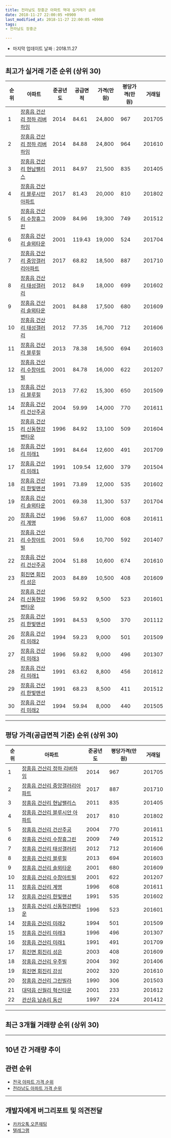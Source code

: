 ```yaml
---
title: 전라남도 장흥군 아파트 역대 실거래가 순위
date: 2018-11-27 22:00:05 +0900
last_modified_at: 2018-11-27 22:00:05 +0900
tags:
- 전라남도 장흥군

---
```


* 마지막 업데이트 날짜 : 2018.11.27

---

## 최고가 실거래 기준 순위 (상위 30)


|순위|아파트|준공년도|공급면적|가격(만원)|평당가격(만원)|거래일|
|---|---|---|---|---|---|---|
|1|[장흥읍 건산리 정하 리버하임](https://search.naver.com/search.naver?query=%EC%A0%84%EB%9D%BC%EB%82%A8%EB%8F%84+%EC%9E%A5%ED%9D%A5%EA%B5%B0+%EC%9E%A5%ED%9D%A5%EC%9D%8D+%EA%B1%B4%EC%82%B0%EB%A6%AC+%EC%A0%95%ED%95%98+%EB%A6%AC%EB%B2%84%ED%95%98%EC%9E%84)|2014|84.61|24,800|967|201705|
|2|[장흥읍 건산리 정하 리버하임](https://search.naver.com/search.naver?query=%EC%A0%84%EB%9D%BC%EB%82%A8%EB%8F%84+%EC%9E%A5%ED%9D%A5%EA%B5%B0+%EC%9E%A5%ED%9D%A5%EC%9D%8D+%EA%B1%B4%EC%82%B0%EB%A6%AC+%EC%A0%95%ED%95%98+%EB%A6%AC%EB%B2%84%ED%95%98%EC%9E%84)|2014|84.88|24,800|964|201610|
|3|[장흥읍 건산리 현남팰리스](https://search.naver.com/search.naver?query=%EC%A0%84%EB%9D%BC%EB%82%A8%EB%8F%84+%EC%9E%A5%ED%9D%A5%EA%B5%B0+%EC%9E%A5%ED%9D%A5%EC%9D%8D+%EA%B1%B4%EC%82%B0%EB%A6%AC+%ED%98%84%EB%82%A8%ED%8C%B0%EB%A6%AC%EC%8A%A4)|2011|84.97|21,500|835|201405|
|4|[장흥읍 건산리 블루시안 아파트](https://search.naver.com/search.naver?query=%EC%A0%84%EB%9D%BC%EB%82%A8%EB%8F%84+%EC%9E%A5%ED%9D%A5%EA%B5%B0+%EC%9E%A5%ED%9D%A5%EC%9D%8D+%EA%B1%B4%EC%82%B0%EB%A6%AC+%EB%B8%94%EB%A3%A8%EC%8B%9C%EC%95%88+%EC%95%84%ED%8C%8C%ED%8A%B8)|2017|81.43|20,000|810|201802|
|5|[장흥읍 건산리 수창휴그린](https://search.naver.com/search.naver?query=%EC%A0%84%EB%9D%BC%EB%82%A8%EB%8F%84+%EC%9E%A5%ED%9D%A5%EA%B5%B0+%EC%9E%A5%ED%9D%A5%EC%9D%8D+%EA%B1%B4%EC%82%B0%EB%A6%AC+%EC%88%98%EC%B0%BD%ED%9C%B4%EA%B7%B8%EB%A6%B0)|2009|84.96|19,300|749|201512|
|6|[장흥읍 건산리 솔뫼타운](https://search.naver.com/search.naver?query=%EC%A0%84%EB%9D%BC%EB%82%A8%EB%8F%84+%EC%9E%A5%ED%9D%A5%EA%B5%B0+%EC%9E%A5%ED%9D%A5%EC%9D%8D+%EA%B1%B4%EC%82%B0%EB%A6%AC+%EC%86%94%EB%AB%BC%ED%83%80%EC%9A%B4)|2001|119.43|19,000|524|201704|
|7|[장흥읍 건산리 중앙갤러리아파트](https://search.naver.com/search.naver?query=%EC%A0%84%EB%9D%BC%EB%82%A8%EB%8F%84+%EC%9E%A5%ED%9D%A5%EA%B5%B0+%EC%9E%A5%ED%9D%A5%EC%9D%8D+%EA%B1%B4%EC%82%B0%EB%A6%AC+%EC%A4%91%EC%95%99%EA%B0%A4%EB%9F%AC%EB%A6%AC%EC%95%84%ED%8C%8C%ED%8A%B8)|2017|68.82|18,500|887|201710|
|8|[장흥읍 건산리 태성갤러리](https://search.naver.com/search.naver?query=%EC%A0%84%EB%9D%BC%EB%82%A8%EB%8F%84+%EC%9E%A5%ED%9D%A5%EA%B5%B0+%EC%9E%A5%ED%9D%A5%EC%9D%8D+%EA%B1%B4%EC%82%B0%EB%A6%AC+%ED%83%9C%EC%84%B1%EA%B0%A4%EB%9F%AC%EB%A6%AC)|2012|84.9|18,000|699|201602|
|9|[장흥읍 건산리 솔뫼타운](https://search.naver.com/search.naver?query=%EC%A0%84%EB%9D%BC%EB%82%A8%EB%8F%84+%EC%9E%A5%ED%9D%A5%EA%B5%B0+%EC%9E%A5%ED%9D%A5%EC%9D%8D+%EA%B1%B4%EC%82%B0%EB%A6%AC+%EC%86%94%EB%AB%BC%ED%83%80%EC%9A%B4)|2001|84.88|17,500|680|201609|
|10|[장흥읍 건산리 태성갤러리](https://search.naver.com/search.naver?query=%EC%A0%84%EB%9D%BC%EB%82%A8%EB%8F%84+%EC%9E%A5%ED%9D%A5%EA%B5%B0+%EC%9E%A5%ED%9D%A5%EC%9D%8D+%EA%B1%B4%EC%82%B0%EB%A6%AC+%ED%83%9C%EC%84%B1%EA%B0%A4%EB%9F%AC%EB%A6%AC)|2012|77.35|16,700|712|201606|
|11|[장흥읍 건산리 블루힐](https://search.naver.com/search.naver?query=%EC%A0%84%EB%9D%BC%EB%82%A8%EB%8F%84+%EC%9E%A5%ED%9D%A5%EA%B5%B0+%EC%9E%A5%ED%9D%A5%EC%9D%8D+%EA%B1%B4%EC%82%B0%EB%A6%AC+%EB%B8%94%EB%A3%A8%ED%9E%90)|2013|78.38|16,500|694|201603|
|12|[장흥읍 건산리 수창아트빌](https://search.naver.com/search.naver?query=%EC%A0%84%EB%9D%BC%EB%82%A8%EB%8F%84+%EC%9E%A5%ED%9D%A5%EA%B5%B0+%EC%9E%A5%ED%9D%A5%EC%9D%8D+%EA%B1%B4%EC%82%B0%EB%A6%AC+%EC%88%98%EC%B0%BD%EC%95%84%ED%8A%B8%EB%B9%8C)|2001|84.78|16,000|622|201207|
|13|[장흥읍 건산리 블루힐](https://search.naver.com/search.naver?query=%EC%A0%84%EB%9D%BC%EB%82%A8%EB%8F%84+%EC%9E%A5%ED%9D%A5%EA%B5%B0+%EC%9E%A5%ED%9D%A5%EC%9D%8D+%EA%B1%B4%EC%82%B0%EB%A6%AC+%EB%B8%94%EB%A3%A8%ED%9E%90)|2013|77.62|15,300|650|201509|
|14|[장흥읍 건산리 건산주공](https://search.naver.com/search.naver?query=%EC%A0%84%EB%9D%BC%EB%82%A8%EB%8F%84+%EC%9E%A5%ED%9D%A5%EA%B5%B0+%EC%9E%A5%ED%9D%A5%EC%9D%8D+%EA%B1%B4%EC%82%B0%EB%A6%AC+%EA%B1%B4%EC%82%B0%EC%A3%BC%EA%B3%B5)|2004|59.99|14,000|770|201611|
|15|[장흥읍 건산리 신동현강변타운](https://search.naver.com/search.naver?query=%EC%A0%84%EB%9D%BC%EB%82%A8%EB%8F%84+%EC%9E%A5%ED%9D%A5%EA%B5%B0+%EC%9E%A5%ED%9D%A5%EC%9D%8D+%EA%B1%B4%EC%82%B0%EB%A6%AC+%EC%8B%A0%EB%8F%99%ED%98%84%EA%B0%95%EB%B3%80%ED%83%80%EC%9A%B4)|1996|84.92|13,100|509|201604|
|16|[장흥읍 건산리 미래1](https://search.naver.com/search.naver?query=%EC%A0%84%EB%9D%BC%EB%82%A8%EB%8F%84+%EC%9E%A5%ED%9D%A5%EA%B5%B0+%EC%9E%A5%ED%9D%A5%EC%9D%8D+%EA%B1%B4%EC%82%B0%EB%A6%AC+%EB%AF%B8%EB%9E%981)|1991|84.64|12,600|491|201709|
|17|[장흥읍 건산리 미래1](https://search.naver.com/search.naver?query=%EC%A0%84%EB%9D%BC%EB%82%A8%EB%8F%84+%EC%9E%A5%ED%9D%A5%EA%B5%B0+%EC%9E%A5%ED%9D%A5%EC%9D%8D+%EA%B1%B4%EC%82%B0%EB%A6%AC+%EB%AF%B8%EB%9E%981)|1991|109.54|12,600|379|201504|
|18|[장흥읍 건산리 한빛맨션](https://search.naver.com/search.naver?query=%EC%A0%84%EB%9D%BC%EB%82%A8%EB%8F%84+%EC%9E%A5%ED%9D%A5%EA%B5%B0+%EC%9E%A5%ED%9D%A5%EC%9D%8D+%EA%B1%B4%EC%82%B0%EB%A6%AC+%ED%95%9C%EB%B9%9B%EB%A7%A8%EC%85%98)|1991|73.89|12,000|535|201602|
|19|[장흥읍 건산리 솔뫼타운](https://search.naver.com/search.naver?query=%EC%A0%84%EB%9D%BC%EB%82%A8%EB%8F%84+%EC%9E%A5%ED%9D%A5%EA%B5%B0+%EC%9E%A5%ED%9D%A5%EC%9D%8D+%EA%B1%B4%EC%82%B0%EB%A6%AC+%EC%86%94%EB%AB%BC%ED%83%80%EC%9A%B4)|2001|69.38|11,300|537|201704|
|20|[장흥읍 건산리 계명](https://search.naver.com/search.naver?query=%EC%A0%84%EB%9D%BC%EB%82%A8%EB%8F%84+%EC%9E%A5%ED%9D%A5%EA%B5%B0+%EC%9E%A5%ED%9D%A5%EC%9D%8D+%EA%B1%B4%EC%82%B0%EB%A6%AC+%EA%B3%84%EB%AA%85)|1996|59.67|11,000|608|201611|
|21|[장흥읍 건산리 수창아트빌](https://search.naver.com/search.naver?query=%EC%A0%84%EB%9D%BC%EB%82%A8%EB%8F%84+%EC%9E%A5%ED%9D%A5%EA%B5%B0+%EC%9E%A5%ED%9D%A5%EC%9D%8D+%EA%B1%B4%EC%82%B0%EB%A6%AC+%EC%88%98%EC%B0%BD%EC%95%84%ED%8A%B8%EB%B9%8C)|2001|59.6|10,700|592|201407|
|22|[장흥읍 건산리 건산주공](https://search.naver.com/search.naver?query=%EC%A0%84%EB%9D%BC%EB%82%A8%EB%8F%84+%EC%9E%A5%ED%9D%A5%EA%B5%B0+%EC%9E%A5%ED%9D%A5%EC%9D%8D+%EA%B1%B4%EC%82%B0%EB%A6%AC+%EA%B1%B4%EC%82%B0%EC%A3%BC%EA%B3%B5)|2004|51.88|10,600|674|201610|
|23|[회진면 회진리 성은](https://search.naver.com/search.naver?query=%EC%A0%84%EB%9D%BC%EB%82%A8%EB%8F%84+%EC%9E%A5%ED%9D%A5%EA%B5%B0+%ED%9A%8C%EC%A7%84%EB%A9%B4+%ED%9A%8C%EC%A7%84%EB%A6%AC+%EC%84%B1%EC%9D%80)|2003|84.89|10,500|408|201609|
|24|[장흥읍 건산리 신동현강변타운](https://search.naver.com/search.naver?query=%EC%A0%84%EB%9D%BC%EB%82%A8%EB%8F%84+%EC%9E%A5%ED%9D%A5%EA%B5%B0+%EC%9E%A5%ED%9D%A5%EC%9D%8D+%EA%B1%B4%EC%82%B0%EB%A6%AC+%EC%8B%A0%EB%8F%99%ED%98%84%EA%B0%95%EB%B3%80%ED%83%80%EC%9A%B4)|1996|59.92|9,500|523|201601|
|25|[장흥읍 건산리 한빛맨션](https://search.naver.com/search.naver?query=%EC%A0%84%EB%9D%BC%EB%82%A8%EB%8F%84+%EC%9E%A5%ED%9D%A5%EA%B5%B0+%EC%9E%A5%ED%9D%A5%EC%9D%8D+%EA%B1%B4%EC%82%B0%EB%A6%AC+%ED%95%9C%EB%B9%9B%EB%A7%A8%EC%85%98)|1991|84.53|9,500|370|201112|
|26|[장흥읍 건산리 미래2](https://search.naver.com/search.naver?query=%EC%A0%84%EB%9D%BC%EB%82%A8%EB%8F%84+%EC%9E%A5%ED%9D%A5%EA%B5%B0+%EC%9E%A5%ED%9D%A5%EC%9D%8D+%EA%B1%B4%EC%82%B0%EB%A6%AC+%EB%AF%B8%EB%9E%982)|1994|59.23|9,000|501|201509|
|27|[장흥읍 건산리 미래3](https://search.naver.com/search.naver?query=%EC%A0%84%EB%9D%BC%EB%82%A8%EB%8F%84+%EC%9E%A5%ED%9D%A5%EA%B5%B0+%EC%9E%A5%ED%9D%A5%EC%9D%8D+%EA%B1%B4%EC%82%B0%EB%A6%AC+%EB%AF%B8%EB%9E%983)|1996|59.82|9,000|496|201307|
|28|[장흥읍 건산리 미래1](https://search.naver.com/search.naver?query=%EC%A0%84%EB%9D%BC%EB%82%A8%EB%8F%84+%EC%9E%A5%ED%9D%A5%EA%B5%B0+%EC%9E%A5%ED%9D%A5%EC%9D%8D+%EA%B1%B4%EC%82%B0%EB%A6%AC+%EB%AF%B8%EB%9E%981)|1991|63.62|8,800|456|201612|
|29|[장흥읍 건산리 한빛맨션](https://search.naver.com/search.naver?query=%EC%A0%84%EB%9D%BC%EB%82%A8%EB%8F%84+%EC%9E%A5%ED%9D%A5%EA%B5%B0+%EC%9E%A5%ED%9D%A5%EC%9D%8D+%EA%B1%B4%EC%82%B0%EB%A6%AC+%ED%95%9C%EB%B9%9B%EB%A7%A8%EC%85%98)|1991|68.23|8,500|411|201512|
|30|[장흥읍 건산리 미래2](https://search.naver.com/search.naver?query=%EC%A0%84%EB%9D%BC%EB%82%A8%EB%8F%84+%EC%9E%A5%ED%9D%A5%EA%B5%B0+%EC%9E%A5%ED%9D%A5%EC%9D%8D+%EA%B1%B4%EC%82%B0%EB%A6%AC+%EB%AF%B8%EB%9E%982)|1994|59.94|8,000|440|201505|


---

## 평당 가격(공급면적 기준) 순위 (상위 30)


|순위|아파트|준공년도|평당가격(만원)|거래일|
|---|---|---|---|---|
|1|[장흥읍 건산리 정하 리버하임](https://search.naver.com/search.naver?query=%EC%A0%84%EB%9D%BC%EB%82%A8%EB%8F%84+%EC%9E%A5%ED%9D%A5%EA%B5%B0+%EC%9E%A5%ED%9D%A5%EC%9D%8D+%EA%B1%B4%EC%82%B0%EB%A6%AC+%EC%A0%95%ED%95%98+%EB%A6%AC%EB%B2%84%ED%95%98%EC%9E%84)|2014|967|201705|
|2|[장흥읍 건산리 중앙갤러리아파트](https://search.naver.com/search.naver?query=%EC%A0%84%EB%9D%BC%EB%82%A8%EB%8F%84+%EC%9E%A5%ED%9D%A5%EA%B5%B0+%EC%9E%A5%ED%9D%A5%EC%9D%8D+%EA%B1%B4%EC%82%B0%EB%A6%AC+%EC%A4%91%EC%95%99%EA%B0%A4%EB%9F%AC%EB%A6%AC%EC%95%84%ED%8C%8C%ED%8A%B8)|2017|887|201710|
|3|[장흥읍 건산리 현남팰리스](https://search.naver.com/search.naver?query=%EC%A0%84%EB%9D%BC%EB%82%A8%EB%8F%84+%EC%9E%A5%ED%9D%A5%EA%B5%B0+%EC%9E%A5%ED%9D%A5%EC%9D%8D+%EA%B1%B4%EC%82%B0%EB%A6%AC+%ED%98%84%EB%82%A8%ED%8C%B0%EB%A6%AC%EC%8A%A4)|2011|835|201405|
|4|[장흥읍 건산리 블루시안 아파트](https://search.naver.com/search.naver?query=%EC%A0%84%EB%9D%BC%EB%82%A8%EB%8F%84+%EC%9E%A5%ED%9D%A5%EA%B5%B0+%EC%9E%A5%ED%9D%A5%EC%9D%8D+%EA%B1%B4%EC%82%B0%EB%A6%AC+%EB%B8%94%EB%A3%A8%EC%8B%9C%EC%95%88+%EC%95%84%ED%8C%8C%ED%8A%B8)|2017|810|201802|
|5|[장흥읍 건산리 건산주공](https://search.naver.com/search.naver?query=%EC%A0%84%EB%9D%BC%EB%82%A8%EB%8F%84+%EC%9E%A5%ED%9D%A5%EA%B5%B0+%EC%9E%A5%ED%9D%A5%EC%9D%8D+%EA%B1%B4%EC%82%B0%EB%A6%AC+%EA%B1%B4%EC%82%B0%EC%A3%BC%EA%B3%B5)|2004|770|201611|
|6|[장흥읍 건산리 수창휴그린](https://search.naver.com/search.naver?query=%EC%A0%84%EB%9D%BC%EB%82%A8%EB%8F%84+%EC%9E%A5%ED%9D%A5%EA%B5%B0+%EC%9E%A5%ED%9D%A5%EC%9D%8D+%EA%B1%B4%EC%82%B0%EB%A6%AC+%EC%88%98%EC%B0%BD%ED%9C%B4%EA%B7%B8%EB%A6%B0)|2009|749|201512|
|7|[장흥읍 건산리 태성갤러리](https://search.naver.com/search.naver?query=%EC%A0%84%EB%9D%BC%EB%82%A8%EB%8F%84+%EC%9E%A5%ED%9D%A5%EA%B5%B0+%EC%9E%A5%ED%9D%A5%EC%9D%8D+%EA%B1%B4%EC%82%B0%EB%A6%AC+%ED%83%9C%EC%84%B1%EA%B0%A4%EB%9F%AC%EB%A6%AC)|2012|712|201606|
|8|[장흥읍 건산리 블루힐](https://search.naver.com/search.naver?query=%EC%A0%84%EB%9D%BC%EB%82%A8%EB%8F%84+%EC%9E%A5%ED%9D%A5%EA%B5%B0+%EC%9E%A5%ED%9D%A5%EC%9D%8D+%EA%B1%B4%EC%82%B0%EB%A6%AC+%EB%B8%94%EB%A3%A8%ED%9E%90)|2013|694|201603|
|9|[장흥읍 건산리 솔뫼타운](https://search.naver.com/search.naver?query=%EC%A0%84%EB%9D%BC%EB%82%A8%EB%8F%84+%EC%9E%A5%ED%9D%A5%EA%B5%B0+%EC%9E%A5%ED%9D%A5%EC%9D%8D+%EA%B1%B4%EC%82%B0%EB%A6%AC+%EC%86%94%EB%AB%BC%ED%83%80%EC%9A%B4)|2001|680|201609|
|10|[장흥읍 건산리 수창아트빌](https://search.naver.com/search.naver?query=%EC%A0%84%EB%9D%BC%EB%82%A8%EB%8F%84+%EC%9E%A5%ED%9D%A5%EA%B5%B0+%EC%9E%A5%ED%9D%A5%EC%9D%8D+%EA%B1%B4%EC%82%B0%EB%A6%AC+%EC%88%98%EC%B0%BD%EC%95%84%ED%8A%B8%EB%B9%8C)|2001|622|201207|
|11|[장흥읍 건산리 계명](https://search.naver.com/search.naver?query=%EC%A0%84%EB%9D%BC%EB%82%A8%EB%8F%84+%EC%9E%A5%ED%9D%A5%EA%B5%B0+%EC%9E%A5%ED%9D%A5%EC%9D%8D+%EA%B1%B4%EC%82%B0%EB%A6%AC+%EA%B3%84%EB%AA%85)|1996|608|201611|
|12|[장흥읍 건산리 한빛맨션](https://search.naver.com/search.naver?query=%EC%A0%84%EB%9D%BC%EB%82%A8%EB%8F%84+%EC%9E%A5%ED%9D%A5%EA%B5%B0+%EC%9E%A5%ED%9D%A5%EC%9D%8D+%EA%B1%B4%EC%82%B0%EB%A6%AC+%ED%95%9C%EB%B9%9B%EB%A7%A8%EC%85%98)|1991|535|201602|
|13|[장흥읍 건산리 신동현강변타운](https://search.naver.com/search.naver?query=%EC%A0%84%EB%9D%BC%EB%82%A8%EB%8F%84+%EC%9E%A5%ED%9D%A5%EA%B5%B0+%EC%9E%A5%ED%9D%A5%EC%9D%8D+%EA%B1%B4%EC%82%B0%EB%A6%AC+%EC%8B%A0%EB%8F%99%ED%98%84%EA%B0%95%EB%B3%80%ED%83%80%EC%9A%B4)|1996|523|201601|
|14|[장흥읍 건산리 미래2](https://search.naver.com/search.naver?query=%EC%A0%84%EB%9D%BC%EB%82%A8%EB%8F%84+%EC%9E%A5%ED%9D%A5%EA%B5%B0+%EC%9E%A5%ED%9D%A5%EC%9D%8D+%EA%B1%B4%EC%82%B0%EB%A6%AC+%EB%AF%B8%EB%9E%982)|1994|501|201509|
|15|[장흥읍 건산리 미래3](https://search.naver.com/search.naver?query=%EC%A0%84%EB%9D%BC%EB%82%A8%EB%8F%84+%EC%9E%A5%ED%9D%A5%EA%B5%B0+%EC%9E%A5%ED%9D%A5%EC%9D%8D+%EA%B1%B4%EC%82%B0%EB%A6%AC+%EB%AF%B8%EB%9E%983)|1996|496|201307|
|16|[장흥읍 건산리 미래1](https://search.naver.com/search.naver?query=%EC%A0%84%EB%9D%BC%EB%82%A8%EB%8F%84+%EC%9E%A5%ED%9D%A5%EA%B5%B0+%EC%9E%A5%ED%9D%A5%EC%9D%8D+%EA%B1%B4%EC%82%B0%EB%A6%AC+%EB%AF%B8%EB%9E%981)|1991|491|201709|
|17|[회진면 회진리 성은](https://search.naver.com/search.naver?query=%EC%A0%84%EB%9D%BC%EB%82%A8%EB%8F%84+%EC%9E%A5%ED%9D%A5%EA%B5%B0+%ED%9A%8C%EC%A7%84%EB%A9%B4+%ED%9A%8C%EC%A7%84%EB%A6%AC+%EC%84%B1%EC%9D%80)|2003|408|201609|
|18|[장흥읍 건산리 우주빌](https://search.naver.com/search.naver?query=%EC%A0%84%EB%9D%BC%EB%82%A8%EB%8F%84+%EC%9E%A5%ED%9D%A5%EA%B5%B0+%EC%9E%A5%ED%9D%A5%EC%9D%8D+%EA%B1%B4%EC%82%B0%EB%A6%AC+%EC%9A%B0%EC%A3%BC%EB%B9%8C)|2004|392|201406|
|19|[회진면 회진리 강성](https://search.naver.com/search.naver?query=%EC%A0%84%EB%9D%BC%EB%82%A8%EB%8F%84+%EC%9E%A5%ED%9D%A5%EA%B5%B0+%ED%9A%8C%EC%A7%84%EB%A9%B4+%ED%9A%8C%EC%A7%84%EB%A6%AC+%EA%B0%95%EC%84%B1)|2002|320|201610|
|20|[장흥읍 건산리 그린빌라](https://search.naver.com/search.naver?query=%EC%A0%84%EB%9D%BC%EB%82%A8%EB%8F%84+%EC%9E%A5%ED%9D%A5%EA%B5%B0+%EC%9E%A5%ED%9D%A5%EC%9D%8D+%EA%B1%B4%EC%82%B0%EB%A6%AC+%EA%B7%B8%EB%A6%B0%EB%B9%8C%EB%9D%BC)|1990|306|201503|
|21|[대덕읍 신월리 혁신타운](https://search.naver.com/search.naver?query=%EC%A0%84%EB%9D%BC%EB%82%A8%EB%8F%84+%EC%9E%A5%ED%9D%A5%EA%B5%B0+%EB%8C%80%EB%8D%95%EC%9D%8D+%EC%8B%A0%EC%9B%94%EB%A6%AC+%ED%98%81%EC%8B%A0%ED%83%80%EC%9A%B4)|2001|233|201612|
|22|[관산읍 남송리 동산](https://search.naver.com/search.naver?query=%EC%A0%84%EB%9D%BC%EB%82%A8%EB%8F%84+%EC%9E%A5%ED%9D%A5%EA%B5%B0+%EA%B4%80%EC%82%B0%EC%9D%8D+%EB%82%A8%EC%86%A1%EB%A6%AC+%EB%8F%99%EC%82%B0)|1997|224|201412|


---

## 최근 3개월 거래량 순위 (상위 30)


<div style="width:100%;">
    <canvas id="deal_count_ranking" height="104"></canvas>
</div>


<script>
new Chart(document.getElementById("deal_count_ranking"), {
    type: 'horizontalBar',
    data: {
        labels: ['장흥읍 건산리 수창휴그린', '장흥읍 건산리 솔뫼타운', '장흥읍 건산리 건산주공', '장흥읍 건산리 신동현강변타운', '장흥읍 건산리 미래2', '장흥읍 건산리 수창아트빌', '장흥읍 건산리 미래3', '관산읍 남송리 동산'],
        datasets: [{
            label: '실거래 수',
            data: [3, 2, 2, 1, 1, 1, 1, 1],
            borderColor: "rgba(255, 0, 128, 1)",
            backgroundColor: "rgba(255, 0, 128, 0.5)",
            fill: false,
        }]
    },
    options: {
        responsive: true,
        title: {
            display: true,
            text: '최근 3개월 거래량 순위'
        },
        tooltips: {
            mode: 'index',
            intersect: false,
            callbacks: {
                title: function(tooltipItems, data) {
                    return "실거래 수:";
                },
                label: function(tooltipItem, data) {
                    return data.labels[tooltipItem.index] + ": " + tooltipItem.xLabel;
                }
            }
        },
        hover: {
            mode: 'nearest',
            intersect: true
        },
        scales: {
            xAxes: [{
                display: true,
                scaleLabel: {
                    display: true,
                    labelString: '실거래 수'
                },
                ticks: {
                    suggestedMin: 0,
                }
            }],
            yAxes: [{
                display: true,
                ticks: {
                    autoSkip: false,
                    callback: function(value, index, values) {
                        if (value.length > 10)
                            return value.substr(0, 8) + "...";
                        else
                            return value;
                    }
                },
                scaleLabel: {
                    display: false,
                }
            }]
        }
    }
});

</script>


---

## 10년 간 거래량 추이


<div style="width:100%;">
    <canvas id="deal_progress" height="300"></canvas>
</div>

<script>
new Chart(document.getElementById("deal_progress"), {
    type: 'line',
    data: {
        labels: ['200811','200812','200901','200902','200903','200904','200905','200906','200907','200908','200909','200910','200911','200912','201001','201002','201003','201004','201005','201006','201007','201008','201009','201010','201011','201012','201101','201102','201103','201104','201105','201106','201107','201108','201109','201110','201111','201112','201201','201202','201203','201204','201205','201206','201207','201208','201209','201210','201211','201212','201301','201302','201303','201304','201305','201306','201307','201308','201309','201310','201311','201312','201401','201402','201403','201404','201405','201406','201407','201408','201409','201410','201411','201412','201501','201502','201503','201504','201505','201506','201507','201508','201509','201510','201511','201512','201601','201602','201603','201604','201605','201606','201607','201608','201609','201610','201611','201612','201701','201702','201703','201704','201705','201706','201707','201708','201709','201710','201711','201712','201801','201802','201803','201804','201805','201806','201807','201808','201809','201810','201811'],
        datasets: [{
            label: '실거래 수',
            pointRadius: 1,
            data: [8, 7, 6, 10, 10, 6, 4, 3, 6, 4, 4, 1, 35, 42, 30, 14, 15, 8, 20, 11, 10, 7, 6, 3, 2, 4, 2, 8, 6, 4, 21, 6, 3, 3, 13, 7, 7, 3, 4, 8, 5, 6, 4, 10, 4, 0, 4, 4, 3, 10, 9, 10, 5, 5, 7, 9, 8, 6, 12, 7, 2, 5, 8, 11, 12, 8, 2, 4, 7, 5, 11, 11, 11, 9, 16, 6, 15, 15, 6, 16, 10, 3, 12, 9, 5, 8, 13, 5, 9, 9, 4, 9, 1, 5, 7, 11, 8, 11, 5, 5, 10, 7, 6, 5, 6, 3, 11, 4, 5, 7, 8, 5, 8, 7, 4, 4, 7, 5, 3, 8, 1],
            borderColor: "rgba(255, 201, 14, 1)",
            backgroundColor: "rgba(255, 201, 14, 0.5)",
            fill: true,
        }]
    },
    options: {
        responsive: true,
        title: {
            display: true,
            text: '10년간 거래량 추이'
        },
        tooltips: {
            mode: 'index',
            intersect: false,
        },
        hover: {
            mode: 'nearest',
            intersect: true
        },
        scales: {
            xAxes: [{
                display: true,
                scaleLabel: {
                    display: true,
                    labelString: '년/월'
                }
            }],
            yAxes: [{
                display: true,
                ticks: {
                    suggestedMin: 0,
                },
                scaleLabel: {
                    display: true,
                    labelString: '실거래 수'
                }
            }]
        }
    }
});

</script>


## 관련 순위

- [전국 아파트 가격 순위](https://inasie.github.io/apt-ranking/전국)
- [전라남도 아파트 가격 순위](https://inasie.github.io/apt-ranking/전라남도)


---

## 개발자에게 버그리포트 및 의견전달

- [카카오톡 오픈채팅](https://open.kakao.com/o/gLJUAP4)
- [텔레그램](https://t.me/inasie)

